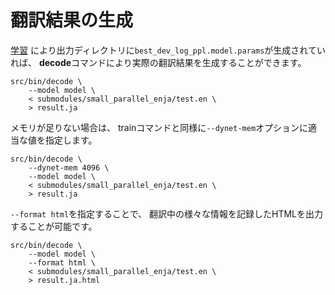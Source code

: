 翻訳結果の生成
==============

[学習](https://github.com/odashi/nmtkit/tree/master/doc/training_ja.md)
により出力ディレクトリに`best_dev_log_ppl.model.params`が生成されていれば、
**decode**コマンドにより実際の翻訳結果を生成することができます。

    src/bin/decode \
        --model model \
        < submodules/small_parallel_enja/test.en \
        > result.ja

メモリが足りない場合は、
trainコマンドと同様に`--dynet-mem`オプションに適当な値を指定します。

    src/bin/decode \
        --dynet-mem 4096 \
        --model model \
        < submodules/small_parallel_enja/test.en \
        > result.ja

`--format html`を指定することで、
翻訳中の様々な情報を記録したHTMLを出力することが可能です。

    src/bin/decode \
        --model model \
        --format html \
        < submodules/small_parallel_enja/test.en \
        > result.ja.html


